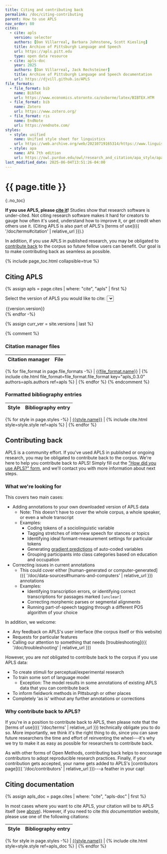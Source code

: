 ```yaml
---
title: Citing and contributing back
permalink: /doc/citing-contributing
parent: How to use APLS
nav_order: 80
cites:
  - cite: apls
    version: selector
    authors: [Dan Villarreal, Barbara Johnstone, Scott Kiesling]
    title: Archive of Pittsburgh Language and Speech
    url: https://apls.pitt.edu
    type: open data resource
  - cite: apls-doc
    year: 2025
    authors: [Dan Villarreal, Jack Rechsteiner]
    title: Archive of Pittsburgh Language and Speech documentation
    url: https://djvill.github.io/APLS
file_formats:
  - file_format: bib
    name: BibTeX
    url: https://www.economics.utoronto.ca/osborne/latex/BIBTEX.HTM
  - file_format: bib
    name: Zotero
    url: https://www.zotero.org/
  - file_format: ris
    name: EndNote
    url: https://endnote.com/
styles:
  - style: unified
    name: Unified style sheet for linguistics
    url: https://web.archive.org/web/20210719165314/https://www.linguisticsociety.org/sites/default/files/style-sheet_0.pdf
  - style: apa
    name: APA 7th edition
    url: https://owl.purdue.edu/owl/research_and_citation/apa_style/apa_style_introduction.html
last_modified_date: 2025-06-04T13:51:26-04:00
---
```


# {{ page.title }}
{:.no_toc}

**If you use APLS, please [cite it](#citing-apls)!**
Studies show that research software is under-cited. <!-- Add cites -->
Not citing research software makes it hard for creators to gauge how often it's used, understand how to improve it, or get credit when others use it.
(Citing APLS is also part of APLS's [terms of use]({{ '/doc/terms#citation' | relative_url }}).)

In addition, if you use APLS in published research, you may be obligated <!-- wording --> to [contribute back](#contributing-back) to the corpus so future fellow users can benefit.
Our goal is to make contributing back as seamless as possible.

{% include page_toc.html collapsible=true %}

## Citing APLS

{% assign apls = page.cites | where: "cite", "apls" | first %}

<label for="version-select">Select the version of APLS you would like to cite:</label>
<select name="version" id="version-select">
  {% for version in site.versions reversed -%}
  <option value="{{version.version}}">{{version.version}}</option>
  {% endfor -%}
</select>

{% assign curr_ver = site.versions | last %}

<script>
const setVersionYear = version => {
  let year;
  switch(version) {
    /* BEGIN Injected by Liquid */
    {% for version in site.versions reversed -%}
    case "{{version.version}}":
      year = {{ version.date | date: "%Y" }};
      break;
    {% endfor %}
    /* END Injected by Liquid */
  }
  const versionSpan = document.querySelectorAll(".version"),
        yearSpan = document.querySelectorAll(".year");
  versionSpan.forEach(a => a.innerText = version);
  yearSpan.forEach(a => a.innerText = year);
};
window.addEventListener('DOMContentLoaded', () => {
  const versSelect = document.querySelector("#version-select");
  /* Initial version */
  setVersionYear(versSelect.value);
  /* User-selected version */
  versSelect.addEventListener("change", e => setVersionYear(e.target.value));
});
</script>

<!-- If you downloaded any CSV files, the first column should contain the APLS version. -->

{% comment %}
### Citation manager files

| Citation manager | File <!--(click to download)--> |
|------------------|--------------------------|
{% for file_format in page.file_formats -%}
| [{{file_format.name}}]({{file_format.url}}) | {% include cite.html file_format=file_format.file_format key="apls_0.3.0" authors=apls.authors ref=apls %} |
{% endfor %}
{% endcomment %}

### Formatted bibliography entries

| Style | Bibliography entry <!--(click to copy)--> |
|-------|--------------------------|
{% for style in page.styles -%}
| [{{style.name}}]({{style.url}}) | {% include cite.html style=style.style ref=apls %} |
{% endfor %}


## Contributing back

<!-- I should really have a "how did you use APLS?" form. A lot of the implementation details for contributing-back (e.g., coverage) can be relegated to that. And then I can make it "we'll reach out to you"-based rather than "you have to submit this whole big thing"-based -->

APLS is a community effort.
If you've used APLS in published or ongoing research, you may be obligated <!-- wording --> to contribute back to the corpus.
We're here to help you contribute back to APLS! 
Simply fill out the ["How did you use APLS?" form](LINK), and we'll contact you with more information about next steps.


### What we're looking for

This covers two main cases:

- Adding annotations to your own downloaded version of APLS data
	- Note: This doesn't have to cover the whole corpus, a whole speaker, or even a whole transcript
	- Examples:
		- Coding tokens of a sociolinguistic variable
		- Tagging stretches of interview speech for stances or topics
		- Identifying ideal formant-measurement settings for particular tokens
		- Generating [gradient predictions](https://www.journal-labphon.org/article/id/6264/) of auto-coded variables
		- Grouping participants into class categories based on education and occupation <!-- Link to participant attributes page/section -->
- Correcting issues in current annotations
	- This could cover either [human-generated or computer-generated]({{ '/doc/data-sources#humans-and-computers' | relative_url }}) <!-- check heading link later --> annotations
	- Examples:
		- Identifying transcription errors, or identifying correct transcriptions for passages marked `[unclear]`
		- Correcting morphemic parses or segmental alignments
		- Running part-of-speech tagging through a different POS algorithm of your choice

<!-- is this too many examples? -->

In addition, we welcome:

- Any feedback on APLS's user interface (the corpus itself or this website)
- Requests for particular features
- Calling our attention to something that needs [troubleshooting]({{ '/doc/troubleshooting' | relative_url }})


However, you are _not_ obligated <!-- wording --> to contribute back to the corpus if you use APLS data:

- To create stimuli for perceptual/experimental research
- To train some sort of language model
	- Exception: The model results in some annotations of existing APLS data that you can contribute back
- To inform fieldwork methods in Pittsburgh or other places
- Completely 'as is' without any further annotations or corrections


### Why contribute back to APLS?

If you're in a position to contribute back to APLS, then please note that the [terms of use]({{ '/doc/terms' | relative_url }}) technically obligate <!-- wording --> you to do so.
More importantly, we think it's the right thing to do, since you can save future researchers the time and effort of reinventing the wheel---it's why we try to make it as easy as possible for researchers to contribute back.
<!-- Maybe mention some Open Methods-y stuff here -->
As with other forms of Open Methods, contributing back helps to encourage contributors to adopt reproducible research practices.
Finally, if your contribution gets accepted, your name gets added to APLS's [contributors page]({{ '/doc/contributors' | relative_url }})---a feather in your cap!


## Citing documentation

{% assign apls_doc = page.cites | where: "cite", "apls-doc" | first %}

In most cases where you want to cite APLS, your citation will be to APLS itself (see [above](#citing-apls)).
However, if you need to cite _this documentation website_, please use one of the following citations:

| Style | Bibliography entry <!--(click to copy)--> |
|-------|--------------------------|
{% for style in page.styles -%}
| [{{style.name}}]({{style.url}}) | {% include cite.html style=style.style ref=apls_doc %} |
{% endfor %}

<!-- CITE -->
